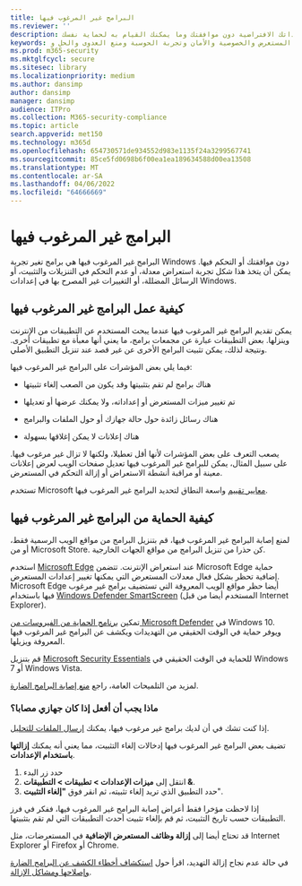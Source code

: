 ```yaml
---
title: البرامج غير المرغوب فيها
ms.reviewer: ''
description: تعرف على كيفية تغيير البرامج غير المرغوب فيها لإعداداتك الافتراضية دون موافقتك وما يمكنك القيام به لحماية نفسك.
keywords: الأمان والبرامج الضارة والحماية وغير المرغوب فيها والبرامج والتعديل والإصابة والبرامج غير المرغوب فيها ومجمعات البرامج وتعديلات المستعرض والخصوصية والأمان وتجربة الحوسبة ومنع العدوى والحل وWDSI وMPC مركز الحماية من البرامج الضارة لـ Microsoft وتهديدات أبحاث الفيروسات والبرامج الضارة للبحث والحماية من الكمبيوتر الشخصي وعدوى الكمبيوتر وعدوى الفيروسات والأوصاف والمعالجة وأحدث التهديدات
ms.prod: m365-security
ms.mktglfcycl: secure
ms.sitesec: library
ms.localizationpriority: medium
ms.author: dansimp
author: dansimp
manager: dansimp
audience: ITPro
ms.collection: M365-security-compliance
ms.topic: article
search.appverid: met150
ms.technology: m365d
ms.openlocfilehash: 654730571de934552d983e1135f24a3299567741
ms.sourcegitcommit: 85ce5fd0698b6f00ea1ea189634588d00ea13508
ms.translationtype: MT
ms.contentlocale: ar-SA
ms.lasthandoff: 04/06/2022
ms.locfileid: "64666669"
---
```

# <a name="unwanted-software"></a>البرامج غير المرغوب فيها

البرامج غير المرغوب فيها هي برامج تغير تجربة Windows دون موافقتك أو التحكم فيها. يمكن أن يتخذ هذا شكل تجربة استعراض معدلة، أو عدم التحكم في التنزيلات والتثبيت، أو الرسائل المضللة، أو التغييرات غير المصرح بها في إعدادات Windows.

## <a name="how-unwanted-software-works"></a>كيفية عمل البرامج غير المرغوب فيها

يمكن تقديم البرامج غير المرغوب فيها عندما يبحث المستخدم عن التطبيقات من الإنترنت وينزلها. بعض التطبيقات عبارة عن مجمعات برامج، ما يعني أنها معبأة مع تطبيقات أخرى. ونتيجة لذلك، يمكن تثبيت البرامج الأخرى عن غير قصد عند تنزيل التطبيق الأصلي.

فيما يلي بعض المؤشرات على البرامج غير المرغوب فيها:

- هناك برامج لم تقم بتثبيتها وقد يكون من الصعب إلغاء تثبيتها

- تم تغيير ميزات المستعرض أو إعداداته، ولا يمكنك عرضها أو تعديلها

- هناك رسائل زائدة حول حالة جهازك أو حول الملفات والبرامج

- هناك إعلانات لا يمكن إغلاقها بسهولة

يصعب التعرف على بعض المؤشرات لأنها أقل تعطيلا، ولكنها لا تزال غير مرغوب فيها. على سبيل المثال، يمكن للبرامج غير المرغوب فيها تعديل صفحات الويب لعرض إعلانات معينة أو مراقبة أنشطة الاستعراض أو إزالة التحكم في المستعرض.

تستخدم Microsoft [معايير تقييم](criteria.md) واسعة النطاق لتحديد البرامج غير المرغوب فيها.

## <a name="how-to-protect-against-unwanted-software"></a>كيفية الحماية من البرامج غير المرغوب فيها

لمنع إصابة البرامج غير المرغوب فيها، قم بتنزيل البرامج من مواقع الويب الرسمية فقط، أو من Microsoft Store. كن حذرا من تنزيل البرامج من مواقع الجهات الخارجية.

استخدم [Microsoft Edge](/microsoft-edge/deploy/index) عند استعراض الإنترنت. تتضمن Microsoft Edge حماية إضافية تحظر بشكل فعال معدلات المستعرض التي يمكنها تغيير إعدادات المستعرض. Microsoft Edge أيضا حظر مواقع الويب المعروفة التي تستضيف برامج غير مرغوب فيها باستخدام [Windows Defender SmartScreen](/microsoft-edge/deploy/index) (المستخدم أيضا من قبل Internet Explorer).

تمكين [برنامج الحماية من الفيروسات من Microsoft Defender](/microsoft-365/security/defender-endpoint/microsoft-defender-antivirus-in-windows-10) في Windows 10. ويوفر حماية في الوقت الحقيقي من التهديدات ويكشف عن البرامج غير المرغوب فيها المعروفة ويزيلها.

قم بتنزيل [Microsoft Security Essentials](https://www.microsoft.com/download/details.aspx?id=5201) للحماية في الوقت الحقيقي في Windows 7 أو Windows Vista.

لمزيد من التلميحات العامة، راجع [منع إصابة البرامج الضارة](prevent-malware-infection.md).

### <a name="what-should-i-do-if-my-device-is-infected"></a>ماذا يجب أن أفعل إذا كان جهازي مصابا؟ 

إذا كنت تشك في أن لديك برامج غير مرغوب فيها، يمكنك [إرسال الملفات للتحليل](https://www.microsoft.com/wdsi/filesubmission).

تضيف بعض البرامج غير المرغوب فيها إدخالات إلغاء التثبيت، مما يعني أنه يمكنك **إزالتها باستخدام الإعدادات**.
1. حدد زر البدء
2. انتقل إلى **ميزات الإعدادات > تطبيقات > التطبيقات &**.
3. حدد التطبيق الذي تريد إلغاء تثبيته، ثم انقر فوق **"إلغاء التثبيت**".

إذا لاحظت مؤخرا فقط أعراض إصابة البرامج غير المرغوب فيها، ففكر في فرز التطبيقات حسب تاريخ التثبيت، ثم قم بإلغاء تثبيت أحدث التطبيقات التي لم تقم بتثبيتها.

قد تحتاج أيضا إلى **إزالة وظائف المستعرض الإضافية** في المستعرضات، مثل Internet Explorer أو Firefox أو Chrome.

في حالة عدم نجاح إزالة التهديد، اقرأ حول [استكشاف أخطاء الكشف عن البرامج الضارة وإصلاحها ومشاكل الإزالة](https://support.microsoft.com/help/4466982/windows-10-troubleshoot-problems-with-detecting-and-removing-malware).